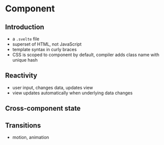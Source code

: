 # Component



## Introduction

- a `.svelte` file
- superset of HTML, not JavaScript
- template syntax in curly braces
- CSS is scoped to component by default, compiler adds class name with unique hash



## Reactivity

- user input, changes data, updates view
- view updates automatically when underlying data changes

<!-- todo: incorporate

let a = 10;
let b = a + 1;
a = 20;
b = a + 1;
console.log(a + 1 == b); // true

imaginary “destiny operator”

let a = 10;
let b <= a + 1;
a = 20;
console.log(a + 1 == b); // true

Svelte can’t use destiny operator since invalid JS, therefore misuse labeled statement
also leave off “let”, is implied
needs to also make console.log reactive otherwise won’t react ???

let a = 10;
$: b = a + 1;
a = 20;
$: console.log(a + 1 == b); // true

-->



## Cross-component state



## Transitions

- motion, animation